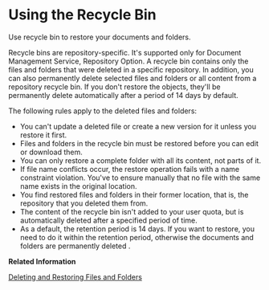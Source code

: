 <!-- loioac11c8b243e7402990023be2c7335861 -->

# Using the Recycle Bin

Use recycle bin to restore your documents and folders.

Recycle bins are repository-specific. It's supported only for Document Management Service, Repository Option. A recycle bin contains only the files and folders that were deleted in a specific repository. In addition, you can also permanently delete selected files and folders or all content from a repository recycle bin. If you don't restore the objects, they'll be permanently delete automatically after a period of 14 days by default.

The following rules apply to the deleted files and folders:

-   You can't update a deleted file or create a new version for it unless you restore it first.
-   Files and folders in the recycle bin must be restored before you can edit or download them.
-   You can only restore a complete folder with all its content, not parts of it.
-   If file name conflicts occur, the restore operation fails with a name constraint violation. You've to ensure manually that no file with the same name exists in the original location.
-   You find restored files and folders in their former location, that is, the repository that you deleted them from.
-   The content of the recycle bin isn't added to your user quota, but is automatically deleted after a specified period of time.
-   As a default, the retention period is 14 days. If you want to restore, you need to do it within the retention period, otherwise the documents and folders are permanently deleted .

**Related Information**  


[Deleting and Restoring Files and Folders](deleting-and-restoring-files-and-folders-af6b72b.md "You can delete files and folders from the Document Management Service repositories.")

